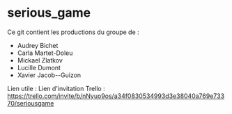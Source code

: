 # serious_game
Ce git contient les productions du groupe de :
- Audrey Bichet
- Carla Martet-Doleu
- Mickael Zlatkov
- Lucille Dumont
- Xavier Jacob--Guizon

Lien utile :
Lien d'invitation Trello : https://trello.com/invite/b/nNyuo9os/a34f0830534993d3e38040a769e73370/seriousgame

